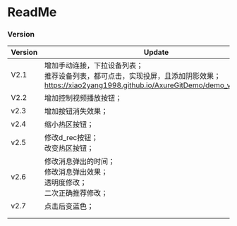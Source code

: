 # ReadMe

### Version

| Version | Update                                                       | Note |
| ------- | ------------------------------------------------------------ | ---- |
| V2.1    | 增加手动连接，下拉设备列表；<br />推荐设备列表，都可点击，实现投屏，且添加阴影效果；<br />https://xiao2yang1998.github.io/AxureGitDemo/demo_v2/play.html |      |
| V2.2    | 增加控制视频播放按钮；                                       |      |
| v2.3    | 增加按钮消失效果；                                           |      |
| v2.4    | 缩小热区按钮；                                               |      |
| v2.5    | 修改d_rec按钮；<br />改变热区按钮；                          |      |
| v2.6    | 修改消息弹出的时间；<br />修改消息弹出效果；<br />透明度修改；<br />二次正确推荐修改； |      |
| v2.7    | 点击后变蓝色；                                               |      |
|         |                                                              |      |
|         |                                                              |      |
